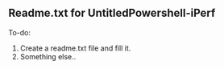 Readme.txt for UntitledPowershell-iPerf
-------------------------------------------
To-do:
1) Create a readme.txt file and fill it.
2) Something else..
